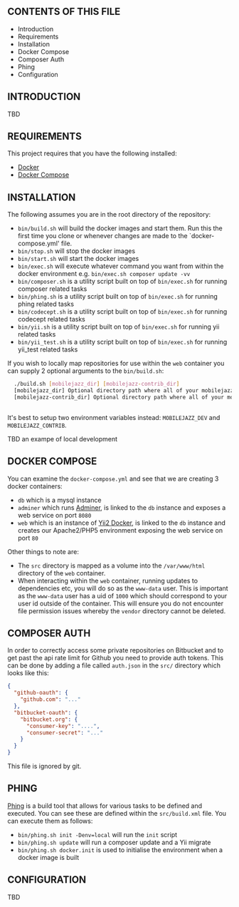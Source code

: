CONTENTS OF THIS FILE
---------------------
   
 * Introduction
 * Requirements
 * Installation
 * Docker Compose
 * Composer Auth
 * Phing
 * Configuration
 
INTRODUCTION
------------

TBD

REQUIREMENTS
------------

This project requires that you have the following installed:

 * [Docker](https://www.docker.com)
 * [Docker Compose](https://docs.docker.com/compose)

INSTALLATION
------------

The following assumes you are in the root directory of the repository:

 * `bin/build.sh` will build the docker images and start them. Run this the first time you clone or whenever changes are made to the `docker-compose.yml' file.
 * `bin/stop.sh` will stop the docker images
 * `bin/start.sh` will start the docker images
 * `bin/exec.sh` will execute whatever command you want from within the docker environment e.g. `bin/exec.sh composer update -vv`
 * `bin/composer.sh` is a utility script built on top of `bin/exec.sh` for running composer related tasks
 * `bin/phing.sh` is a utility script built on top of `bin/exec.sh` for running phing related tasks
 * `bin/codecept.sh` is a utility script built on top of `bin/exec.sh` for running codecept related tasks
 * `bin/yii.sh` is a utility script built on top of `bin/exec.sh` for running yii related tasks
 * `bin/yii_test.sh` is a utility script built on top of `bin/exec.sh` for running yii_test related tasks
 
If you wish to locally map repositories for use within the `web` container you can supply 2 optional arguments to the `bin/build.sh`:

```bash
  ./build.sh [mobilejazz_dir] [mobilejazz-contrib_dir]
  [mobilejazz_dir] Optional directory path where all of your mobilejazz projects are checked out. Maps to /mobilejazz in the container
  [mobilejazz-contrib_dir] Optional directory path where all of your mobilejazz-contrib projects are checked out. Maps to /mobilejazz-contrib in the container
  
```

It's best to setup two environment variables instead: `MOBILEJAZZ_DEV` and `MOBILEJAZZ_CONTRIB`.

TBD an exampe of local development

DOCKER COMPOSE
--------------

You can examine the `docker-compose.yml` and see that we are creating 3 docker containers:

 * `db` which is a mysql instance
 * `adminer` which runs [Adminer](https://www.adminer.org), is linked to the `db` instance and exposes a web service on port `8080`
 * `web` which is an instance of [Yii2 Docker](https://hub.docker.com/r/mobilejazz/yii2-docker), is linked to the `db` instance and creates our Apache2/PHP5 environment exposing the web service on port `80`

Other things to note are:

 * The `src` directory is mapped as a volume into the `/var/www/html` directory of the `web` container.
 * When interacting within the `web` container, running updates to dependencies etc, you will do so as the `www-data` user. This is important as the `www-data` user has a uid of `1000` which should correspond to your user id outside of the container. This will ensure you do not encounter file permission issues whereby the `vendor` directory cannot be deleted.

COMPOSER AUTH
-------------

In order to correctly access some private repositories on Bitbucket and to get past the api rate limit for Github you need to provide auth tokens. This can be done by adding a file called `auth.json` in the `src/` directory which looks like this:

```json
{
  "github-oauth": {
    "github.com": "..."
  },
  "bitbucket-oauth": {
    "bitbucket.org": {
      "consumer-key": "....",
      "consumer-secret": "..."
    }
  }
}

```

This file is ignored by git.

PHING
-----

[Phing](https://www.phing.info) is a build tool that allows for various tasks to be defined and executed. You can see these are defined within the `src/build.xml` file. You can execute them as follows:

 * `bin/phing.sh init -Denv=local` will run the `init` script
 * `bin/phing.sh update` will run a composer update and a Yii migrate
 * `bin/phing.sh docker.init` is used to initialise the environment when a docker image is built

CONFIGURATION
-------------

TBD
  